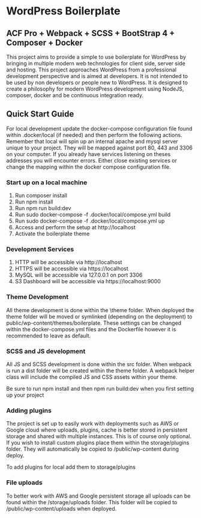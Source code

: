 # WordPress Boilerplate
## ACF Pro + Webpack + SCSS + BootStrap 4 + Composer + Docker

This project aims to provide a simple to use boilerplate for WordPress by bringing in multiple modern web technologies for client side, server side and hosting. This project approaches WordPress from a professional development perspective and is aimed at developers. It is not intended to be used by non developers or people new to WordPress. It is designed to create a philosophy for modern WordPress development using NodeJS, composer, docker and be continuous integration ready.

## Quick Start Guide

For local development update the docker-compose configuration file found within .docker/local (if needed) and then perform the following actions. Remember that local will spin up an internal apache and mysql server unique to your project. They will be mapped against port 80, 443 and 3306 on your computer. If you already have services listening on theses addresses you will encounter errors. Either close existing services or change the mapping within the docker compose configuration file.

### Start up on a local machine

1. Run composer install
2. Run npm install
3. Run npm run build:dev
4. Run sudo docker-compose -f .docker/local/compose.yml build
5. Run sudo docker-compose -f .docker/local/compose.yml up
6. Access and perform the setup at http://localhost
7. Activate the boilerplate theme

### Development Services

1. HTTP will be accessible via http://localhost
2. HTTPS will be accessible via https://localhost
3. MySQL will be accessible via 127.0.0.1 on port 3306
4. S3 Dashboard will be accessible via https://localhost:9000

### Theme Development

All theme development is done within the \theme folder. When deployed the theme folder will be moved or symlinked (depending on the deployment) to public/wp-content/themes/boilerplate. These settings can be changed within the docker-compose.yml files and the Dockerfile however it is recommended to leave as default.

### SCSS and JS development

All JS and SCSS development is done within the src folder. When webpack is run a dist folder will be created within the theme folder. A webpack helper class will include the compiled JS and CSS assets within your theme.

Be sure to run npm install and then npm run build:dev when you first setting up your project

### Adding plugins

The project is set up to easily work with deployments such as AWS or Google cloud where uploads, plugins, cache is better stored in persistent storage and shared with multiple instances. This is of course only optional. If you wish to install custom plugins place them within the storage/plugins folder. They will automatically be copied to /public/wp-content during deploy.

To add plugins for local add them to storage/plugins

### File uploads

To better work with AWS and Google persistent storage all uploads can be found within the /storage/uploads folder. This folder will be copied to /public/wp-content/uploads when deployed.
